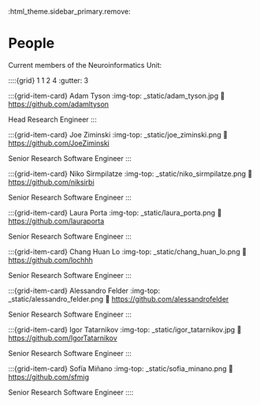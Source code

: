 :html_theme.sidebar_primary.remove:

# People

Current members of the Neuroinformatics Unit:

::::{grid} 1 1 2 4
:gutter: 3

:::{grid-item-card} Adam Tyson
:img-top: _static/adam_tyson.jpg
:link: https://github.com/adamltyson

Head Research Engineer
:::

:::{grid-item-card} Joe Ziminski
:img-top: _static/joe_ziminski.png
:link: https://github.com/JoeZiminski

Senior Research Software Engineer
:::

:::{grid-item-card} Niko Sirmpilatze
:img-top: _static/niko_sirmpilatze.png
:link: https://github.com/niksirbi

Senior Research Software Engineer
:::

:::{grid-item-card} Laura Porta
:img-top: _static/laura_porta.png
:link: https://github.com/lauraporta

Senior Research Software Engineer
:::

:::{grid-item-card} Chang Huan Lo
:img-top: _static/chang_huan_lo.png
:link: https://github.com/lochhh

Senior Research Software Engineer
:::

:::{grid-item-card} Alessandro Felder
:img-top: _static/alessandro_felder.png
:link: https://github.com/alessandrofelder

Senior Research Software Engineer
:::

:::{grid-item-card} Igor Tatarnikov
:img-top: _static/igor_tatarnikov.jpg
:link: https://github.com/IgorTatarnikov

Senior Research Software Engineer
:::

:::{grid-item-card} Sofía Miñano
:img-top: _static/sofia_minano.png
:link: https://github.com/sfmig

Senior Research Software Engineer
::::
